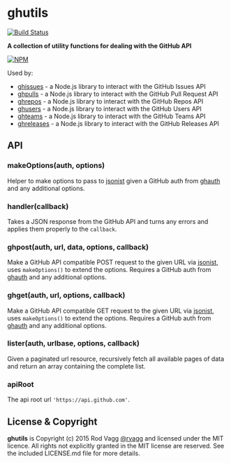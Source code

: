 # ghutils

[![Build Status](https://api.travis-ci.com/rvagg/ghutils.svg?branch=master)](https://travis-ci.com/rvagg/ghutils)

**A collection of utility functions for dealing with the GitHub API**

[![NPM](https://nodei.co/npm/ghissues.svg)](https://nodei.co/npm/ghissues/)

Used by:

* [ghissues](https://github.com/rvagg/ghissues) - a Node.js library to interact with the GitHub Issues API
* [ghpulls](https://github.com/rvagg/ghpulls) - a Node.js library to interact with the GitHub Pull Request API
* [ghrepos](https://github.com/rvagg/ghrepos) - a Node.js library to interact with the GitHub Repos API
* [ghusers](https://github.com/rvagg/ghusers) - a Node.js library to interact with the GitHub Users API
* [ghteams](https://github.com/rvagg/ghteams) - a Node.js library to interact with the GitHub Teams API
* [ghreleases](https://github.com/ralphtheninja/ghreleases) - a Node.js library to interact with the GitHub Releases API

## API

### makeOptions(auth, options)

Helper to make options to pass to [jsonist](http://github.com/rvagg/jsonist) given a GitHub auth from [ghauth](https://github.com/rvagg/ghauth) and any additional options.

### handler(callback)

Takes a JSON response from the GitHub API and turns any errors and applies them properly to the `callback`.

### ghpost(auth, url, data, options, callback)

Make a GitHub API compatible POST request to the given URL via [jsonist](http://github.com/rvagg/jsonist), uses `makeOptions()` to extend the options. Requires a GitHub auth from [ghauth](https://github.com/rvagg/ghauth) and any additional options.

### ghget(auth, url, options, callback)

Make a GitHub API compatible GET request to the given URL via [jsonist](http://github.com/rvagg/jsonist), uses `makeOptions()` to extend the options. Requires a GitHub auth from [ghauth](https://github.com/rvagg/ghauth) and any additional options.

### lister(auth, urlbase, options, callback)

Given a paginated url resource, recursively fetch all available pages of data and return an array containing the complete list.

### apiRoot

The api root url `'https://api.github.com'`.

## License & Copyright

**ghutils** is Copyright (c) 2015 Rod Vagg [@rvagg](https://twitter.com/rvagg) and licensed under the MIT licence. All rights not explicitly granted in the MIT license are reserved. See the included LICENSE.md file for more details.
